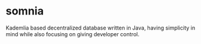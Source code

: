 # somnia
Kademlia based decentralized database written in Java, having simplicity in mind while also focusing on giving developer control.
